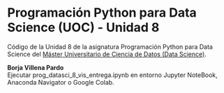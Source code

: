 # Programación Python para Data Science (UOC) - Unidad 8

Código de la Unidad 8 de la asignatura Programación Python para Data Science del [Máster Universitario de Ciencia de Datos (Data Science)](http://estudios.uoc.edu/es/masters-universitarios/data-science/presentacion).

**Borja Villena Pardo**    
Ejecutar prog_datasci_8_vis_entrega.ipynb en entorno Jupyter NoteBook, Anaconda Navigator o Google Colab.
